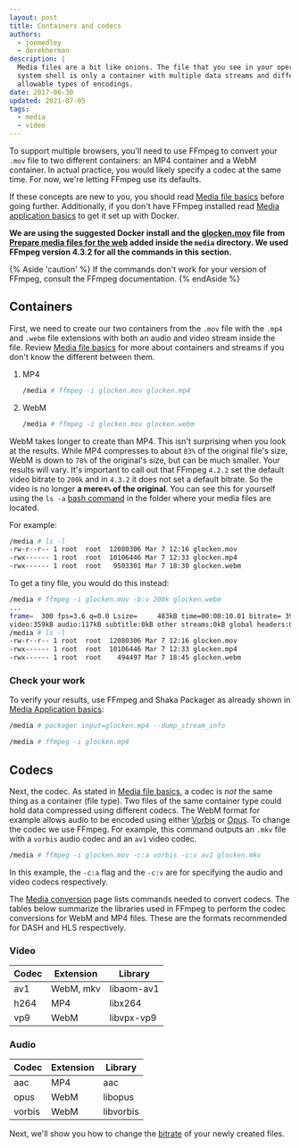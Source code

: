 ```yaml
---
layout: post
title: Containers and codecs
authors:
  - joemedley
  - derekherman
description: |
  Media files are a bit like onions. The file that you see in your operating
  system shell is only a container with multiple data streams and different
  allowable types of encodings.
date: 2017-06-30
updated: 2021-07-05
tags:
  - media
  - video
---
```


To support multiple browsers, you'll need to use FFmpeg to convert your `.mov`
file to two different containers: an MP4 container and a WebM container. In
actual practice, you would likely specify a codec at the same time. For now,
we're letting FFmpeg use its defaults.

If these concepts are new to you, you should read
[Media file basics](/media-file-basics/#containers-and-codecs-and-streams)
before going further. Additionally, if you don't have FFmpeg installed read
[Media application basics](/media-application-basics/#installing-applications-with-docker)
to get it set up with Docker.

**We are using the suggested Docker install and
the [glocken.mov] file from [Prepare media files for the web](/prepare-media/)
added inside the `media` directory. We used FFmpeg version 4.3.2 for all the
commands in this section.**

{% Aside 'caution' %}
If the commands don't work for your version of FFmpeg, consult the FFmpeg
documentation.
{% endAside %}

## Containers

First, we need to create our two containers from the `.mov` file with the `.mp4`
and `.webm` file extensions with both an audio and video stream inside the file.
Review [Media file basics](/media-file-basics/#containers-and-codecs-and-streams)
for more about containers and streams if you don't know the different between
them.

1. MP4

    ```bash
    /media # ffmpeg -i glocken.mov glocken.mp4
    ```

1. WebM

    ```bash
    /media # ffmpeg -i glocken.mov glocken.webm
    ```

WebM takes longer to create than MP4. This isn't surprising when you look at
the results. While MP4 compresses to about `83%` of the original file's
size, WebM is down to `78%` of the original's size, but can be much smaller.
Your results will vary. It's important to call out that FFmpeg `4.2.2` set the
default video bitrate to `200k` and in `4.3.2` it does not set a default bitrate.
So the video is no longer  **a mere`4%` of the original**. You can see this for yourself
using the `ls -a` [bash command] in the folder where your media files are located.

For example:

```bash
/media # ls -l
-rw-r--r-- 1 root  root  12080306 Mar 7 12:16 glocken.mov
-rwx------ 1 root  root  10106446 Mar 7 12:33 glocken.mp4
-rwx------ 1 root  root   9503301 Mar 7 18:30 glocken.webm
```

To get a tiny file, you would do this instead:

```bash
/media # ffmpeg -i glocken.mov -b:v 200k glocken.webm
...
frame=  300 fps=3.6 q=0.0 Lsize=     483kB time=00:00:10.01 bitrate= 395.0kbits/s speed=0.121x
video:359kB audio:117kB subtitle:0kB other streams:0kB global headers:0kB muxing overhead: 1.356068%
/media # ls -l
-rw-r--r-- 1 root  root  12080306 Mar 7 12:16 glocken.mov
-rwx------ 1 root  root  10106446 Mar 7 12:33 glocken.mp4
-rwx------ 1 root  root    494497 Mar 7 18:45 glocken.webm
```

### Check your work

To verify your results, use FFmpeg and Shaka Packager as already shown in
[Media Application basics](/media-application-basics):

```bash
/media # packager input=glocken.mp4 --dump_stream_info
```

```bash
/media # ffmpeg -i glocken.mp4
```

## Codecs

Next, the codec. As stated in [Media file basics](/media-file-basics), a codec
is _not_ the same thing as a container (file type). Two files of the same container
type could hold data compressed using different codecs. The WebM format for example
allows audio to be encoded using either [Vorbis] or [Opus]. To change the codec we
use FFmpeg. For example, this command outputs an `.mkv` file with a `vorbis` audio
codec and an `av1` video codec.

```bash
/media # ffmpeg -i glocken.mov -c:a vorbis -c:v av1 glocken.mkv
```

In this example, the `-c:a` flag and the `-c:v` are for specifying the audio and
video codecs respectively.

The [Media conversion](/media-conversion/#change-characteristics) page lists
commands needed to convert codecs. The tables below summarize the libraries used
in FFmpeg to perform the codec conversions for WebM and MP4 files. These are the
formats recommended for DASH and HLS respectively.

### Video

| Codec | Extension    | Library    |
| ----- | ------------ | ---------- |
| av1   | WebM, mkv    | libaom-av1 |
| h264  | MP4          | libx264    |
| vp9   | WebM         | libvpx-vp9 |

### Audio

| Codec  | Extension | Library    |
| ------ | --------- | ---------- |
| aac    | MP4       | aac        |
| opus   | WebM      | libopus    |
| vorbis | WebM      | libvorbis  |

Next, we'll show you how to change the [bitrate](/bitrate/) of your newly created files.

[glocken.mov]: https://storage.googleapis.com/web-dev-assets/prepare-media/glocken.mov
[bash command]: https://en.wikipedia.org/wiki/Ls
[Vorbis]: https://en.wikipedia.org/wiki/Vorbis
[Opus]: https://en.wikipedia.org/wiki/Opus_(audio_format)
